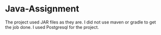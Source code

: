 # Java-Assignment
The project used JAR files as they are. I did not use maven or gradle to get the job done.
I used Postgresql for the project.
